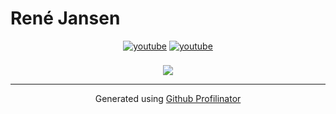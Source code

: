 # René Jansen
<div align="center">
<a href="https://www.youtube.com/user/fatcatgg" target="_blank"><img src=https://img.shields.io/badge/youtube-%23EE4831.svg?&style=for-the-badge&logo=youtube&logoColor=white alt=youtube style="margin-bottom: 5px;" /></a>  
<a href="https://paypal.me/fwkart" target="_blank"><img src=https://img.shields.io/badge/donate%20paypal-%23007ec6.svg?&style=for-the-badge&logo=paypal&logoColor=white alt=youtube style="margin-bottom: 5px;" /></a>  
</div>  
<br/>
<div align="center"><img src="https://github-readme-stats.vercel.app/api?username=rjcncpt&show_icons=true&count_private=true&hide_border=true" align="center" /></div>

----
<div align="center">Generated using <a href="https://profilinator.rishav.dev/" target="_blank">Github Profilinator</a></div>
